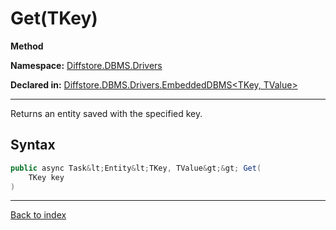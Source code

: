 # Get(TKey)

**Method**

**Namespace:** [Diffstore.DBMS.Drivers](Diffstore.DBMS.Drivers.md)

**Declared in:** [Diffstore.DBMS.Drivers.EmbeddedDBMS&lt;TKey, TValue&gt;](Diffstore.DBMS.Drivers.EmbeddedDBMS{TKey,TValue}.md)

------



Returns an entity saved with the specified key.


## Syntax

```csharp
public async Task&lt;Entity&lt;TKey, TValue&gt;&gt; Get(
	TKey key
)
```

------

[Back to index](index.md)